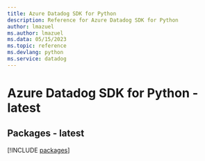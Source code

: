 ```yaml
---
title: Azure Datadog SDK for Python
description: Reference for Azure Datadog SDK for Python
author: lmazuel
ms.author: lmazuel
ms.data: 05/15/2023
ms.topic: reference
ms.devlang: python
ms.service: datadog
---
```

# Azure Datadog SDK for Python - latest
## Packages - latest
[!INCLUDE [packages](datadog-index.md)]